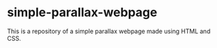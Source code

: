 # simple-parallax-webpage
 This is a repository of a simple parallax webpage made using HTML and CSS.
